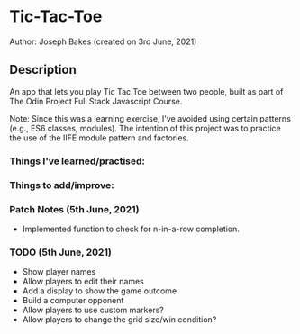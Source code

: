 # Tic-Tac-Toe

Author: Joseph Bakes (created on 3rd June, 2021)

## Description
An app that lets you play Tic Tac Toe between two people, built as part of The Odin Project Full Stack Javascript Course.

Note: Since this was a learning exercise, I've avoided using certain patterns (e.g., ES6 classes, modules). The intention of this project was to practice the use of the IIFE module pattern and factories.

### Things I've learned/practised:

### Things to add/improve:

### Patch Notes (5th June, 2021)
- Implemented function to check for n-in-a-row completion.

### TODO (5th June, 2021)
- Show player names
- Allow players to edit their names
- Add a display to show the game outcome
- Build a computer opponent
- Allow players to use custom markers?
- Allow players to change the grid size/win condition?